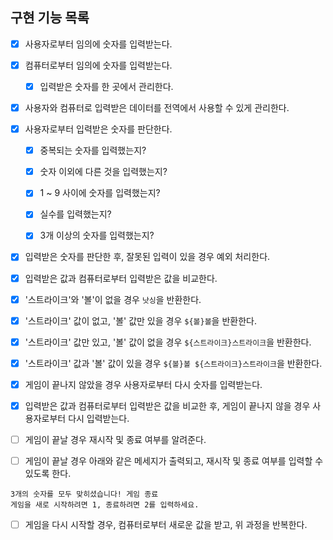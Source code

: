 ## 구현 기능 목록

+ [x] 사용자로부터 임의에 숫자를 입력받는다.

+ [x] 컴퓨터로부터 임의에 숫자를 입력받는다.

  + [x] 입력받은 숫자를 한 곳에서 관리한다.

+ [x] 사용자와 컴퓨터로 입력받은 데이터를 전역에서 사용할 수 있게 관리한다.

+ [x] 사용자로부터 입력받은 숫자를 판단한다.

  + [x] 중복되는 숫자를 입력했는지?
  
  + [x] 숫자 이외에 다른 것을 입력했는지?

  + [x] 1 ~ 9 사이에 숫자를 입력했는지?

  + [x] 실수를 입력했는지?

  + [x] 3개 이상의 숫자를 입력했는지?

+ [x]  입력받은 숫자를 판단한 후, 잘못된 입력이 있을 경우 예외 처리한다.

+ [x]  입력받은 값과 컴퓨터로부터 입력받은 값을 비교한다.

  + [x]  '스트라이크'와 '볼'이 없을 경우 ```낫싱```을 반환한다.
  
  + [x]  '스트라이크' 값이 없고, '볼' 값만 있을 경우 ```${볼}볼```을 반환한다.
  
  + [x]  '스트라이크' 값만 있고, '볼' 값이 없을 경우 ```${스트라이크}스트라이크```을 반환한다.
  
  + [x]  '스트라이크' 값과 '볼' 값이 있을 경우 ```${볼}볼 ${스트라이크}스트라이크```을 반환한다.

+ [x]  게임이 끝나지 않았을 경우 사용자로부터 다시 숫자를 입력받는다.

  + [x] 입력받은 값과 컴퓨터로부터 입력받은 값을 비교한 후, 게임이 끝나지 않을 경우 사용자로부터 다시 입력받는다.

+ [ ]  게임이 끝날 경우 재시작 및 종료 여부를 알려준다.

  + [ ]  게임이 끝날 경우 아래와 같은 메세지가 출력되고, 재시작 및 종료 여부를 입력할 수 있도록 한다.
  
  ```
  3개의 숫자를 모두 맞히셨습니다! 게임 종료
  게임을 새로 시작하려면 1, 종료하려면 2를 입력하세요.
  ```
  
  + [ ] 게임을 다시 시작할 경우, 컴퓨터로부터 새로운 값을 받고, 위 과정을 반복한다.